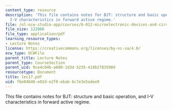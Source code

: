 ```yaml
---
content_type: resource
description: 'This file contains notes for BJT: structure and basic operation, and
  I-V characteristics in forward active regime.'
file: /ol-ocw-studio-app/courses/6-012-microelectronic-devices-and-circuits-fall-2005/f6e04646e02de2f0ebabbc7e3e5adee9_lec17.pdf
file_size: 122066
file_type: application/pdf
learning_resource_types:
- Lecture Notes
license: https://creativecommons.org/licenses/by-nc-sa/4.0/
ocw_type: OCWFile
parent_title: Lecture Notes
parent_type: CourseSection
parent_uid: 9ce4c04b-a600-1d3d-5235-419b2783590d
resourcetype: Document
title: lec17.pdf
uid: f6e04646-e02d-e2f0-ebab-bc7e3e5adee9
---
```

This file contains notes for BJT: structure and basic operation, and I-V characteristics in forward active regime.